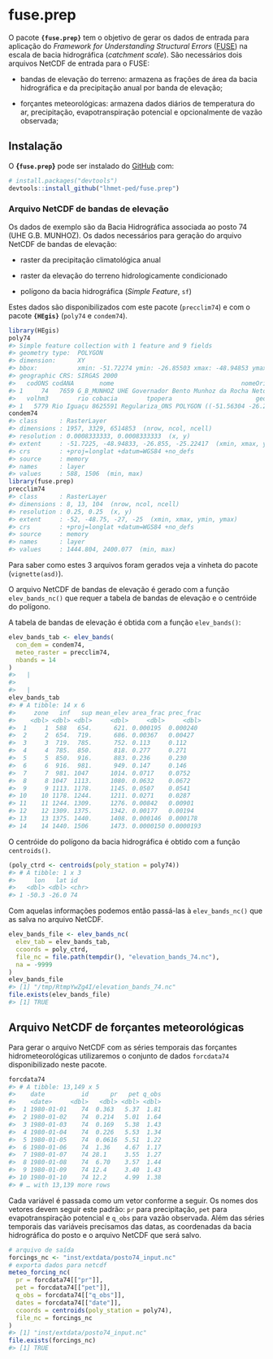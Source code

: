 
<!-- README.md is generated from README.Rmd. Please edit that file -->

# fuse.prep

<!-- badges: start -->

<!-- badges: end -->

O pacote **`{fuse.prep}`** tem o objetivo de gerar os dados de entrada
para aplicação do *Framework for Understanding Structural Errors*
([FUSE](https://naddor.github.io/fuse/)) na escala de bacia hidrográfica
(*catchment scale*). São necessários dois arquivos NetCDF de entrada
para o FUSE:

  - bandas de elevação do terreno: armazena as frações de área da bacia
    hidrográfica e da precipitação anual por banda de elevação;

  - forçantes meteorológicas: armazena dados diários de temperatura do
    ar, precipitação, evapotranspiração potencial e opcionalmente de
    vazão observada;

## Instalação

O **{`fuse.prep`}** pode ser instalado do [GitHub](https://github.com/)
com:

``` r
# install.packages("devtools")
devtools::install_github("lhmet-ped/fuse.prep")
```

### Arquivo NetCDF de bandas de elevação

Os dados de exemplo são da Bacia Hidrográfica associada ao posto 74 (UHE
G.B. MUNHOZ). Os dados necessários para geração do arquivo NetCDF de
bandas de elevação:

  - raster da precipitação climatológica anual

  - raster da elevação do terreno hidrologicamente condicionado

  - polígono da bacia hidrográfica (*Simple Feature*, `sf`)

Estes dados são disponibilizados com este pacote (`precclim74`) e com o
pacote **`{HEgis}`** (`poly74` e `condem74`).

``` r
library(HEgis)
poly74
#> Simple feature collection with 1 feature and 9 fields
#> geometry type:  POLYGON
#> dimension:      XY
#> bbox:           xmin: -51.72274 ymin: -26.85503 xmax: -48.94853 ymax: -25.22428
#> geographic CRS: SIRGAS 2000
#>   codONS codANA       nome                                   nomeOri    adkm2
#> 1     74   7659 G_B_MUNHOZ UHE Governador Bento Munhoz da Rocha Neto 30207.57
#>   volhm3        rio cobacia        tpopera                       geometry
#> 1   5779 Rio Iguaçu 8625591 Regulariza_ONS POLYGON ((-51.56304 -26.259...
condem74
#> class      : RasterLayer 
#> dimensions : 1957, 3329, 6514853  (nrow, ncol, ncell)
#> resolution : 0.0008333333, 0.0008333333  (x, y)
#> extent     : -51.7225, -48.94833, -26.855, -25.22417  (xmin, xmax, ymin, ymax)
#> crs        : +proj=longlat +datum=WGS84 +no_defs 
#> source     : memory
#> names      : layer 
#> values     : 588, 1506  (min, max)
library(fuse.prep)
precclim74
#> class      : RasterLayer 
#> dimensions : 8, 13, 104  (nrow, ncol, ncell)
#> resolution : 0.25, 0.25  (x, y)
#> extent     : -52, -48.75, -27, -25  (xmin, xmax, ymin, ymax)
#> crs        : +proj=longlat +datum=WGS84 +no_defs 
#> source     : memory
#> names      : layer 
#> values     : 1444.804, 2400.077  (min, max)
```

Para saber como estes 3 arquivos foram gerados veja a vinheta do pacote
(`vignette(asd)`).

O arquivo NetCDF de bandas de elevação é gerado com a função
`elev_bands_nc()` que requer a tabela de bandas de elevação e o
centróide do polígono.

A tabela de bandas de elevação é obtida com a função `elev_bands()`:

``` r
elev_bands_tab <- elev_bands(
  con_dem = condem74, 
  meteo_raster = precclim74, 
  nbands = 14
)
#>   |                                                                              |                                                                      |   0%  |                                                                              |==================                                                    |  25%  |                                                                              |===================================                                   |  50%  |                                                                              |====================================================                  |  75%  |                                                                              |======================================================================| 100%
#> 
#>   |                                                                              |                                                                      |   0%  |                                                                              |===================================                                   |  50%
elev_bands_tab
#> # A tibble: 14 x 6
#>     zone   inf   sup mean_elev area_frac prec_frac
#>    <dbl> <dbl> <dbl>     <dbl>     <dbl>     <dbl>
#>  1     1  588   654.      621. 0.000195  0.000240 
#>  2     2  654.  719.      686. 0.00367   0.00427  
#>  3     3  719.  785.      752. 0.113     0.112    
#>  4     4  785.  850.      818. 0.277     0.271    
#>  5     5  850.  916.      883. 0.236     0.230    
#>  6     6  916.  981.      949. 0.147     0.146    
#>  7     7  981. 1047      1014. 0.0717    0.0752   
#>  8     8 1047  1113.     1080. 0.0632    0.0672   
#>  9     9 1113. 1178.     1145. 0.0507    0.0541   
#> 10    10 1178. 1244.     1211. 0.0271    0.0287   
#> 11    11 1244. 1309.     1276. 0.00842   0.00901  
#> 12    12 1309. 1375.     1342. 0.00177   0.00194  
#> 13    13 1375. 1440.     1408. 0.000146  0.000178 
#> 14    14 1440. 1506      1473. 0.0000150 0.0000193
```

O centróide do polígono da bacia hidrográfica é obtido com a função
`centroids()`.

``` r
(poly_ctrd <- centroids(poly_station = poly74))
#> # A tibble: 1 x 3
#>     lon   lat id   
#>   <dbl> <dbl> <chr>
#> 1 -50.3 -26.0 74
```

Com aquelas informações podemos então passá-las à `elev_bands_nc()` que
as salva no arquivo NetCDF.

``` r
elev_bands_file <- elev_bands_nc(
  elev_tab = elev_bands_tab,
  ccoords = poly_ctrd,
  file_nc = file.path(tempdir(), "elevation_bands_74.nc"),
  na = -9999
)
elev_bands_file
#> [1] "/tmp/RtmpYwZg4I/elevation_bands_74.nc"
file.exists(elev_bands_file)
#> [1] TRUE
```

## Arquivo NetCDF de forçantes meteorológicas

Para gerar o arquivo NetCDF com as séries temporais das forçantes
hidrometeorológicas utilizaremos o conjunto de dados `forcdata74`
disponibilizado neste pacote.

``` r
forcdata74
#> # A tibble: 13,149 x 5
#>    date          id      pr   pet q_obs
#>    <date>     <dbl>   <dbl> <dbl> <dbl>
#>  1 1980-01-01    74  0.363   5.37  1.81
#>  2 1980-01-02    74  0.214   5.01  1.64
#>  3 1980-01-03    74  0.169   5.38  1.43
#>  4 1980-01-04    74  0.226   5.53  1.34
#>  5 1980-01-05    74  0.0616  5.51  1.22
#>  6 1980-01-06    74  1.36    4.67  1.17
#>  7 1980-01-07    74 28.1     3.55  1.27
#>  8 1980-01-08    74  6.70    3.57  1.44
#>  9 1980-01-09    74 12.4     3.40  1.43
#> 10 1980-01-10    74 12.2     4.99  1.38
#> # … with 13,139 more rows
```

Cada variável é passada como um vetor conforme a seguir. Os nomes dos
vetores devem seguir este padrão: `pr` para precipitação, `pet` para
evapotranspiração potencial e `q_obs` para vazão observada. Além das
séries temporais das variáveis precisamos das datas, as coordenadas da
bacia hidrográfica do posto e o arquivo NetCDF que será salvo.

``` r
# arquivo de saída
forcings_nc <- "inst/extdata/posto74_input.nc"
# exporta dados para netcdf
meteo_forcing_nc(
  pr = forcdata74[["pr"]],
  pet = forcdata74[["pet"]],
  q_obs = forcdata74[["q_obs"]],
  dates = forcdata74[["date"]],
  ccoords = centroids(poly_station = poly74),
  file_nc = forcings_nc 
)
#> [1] "inst/extdata/posto74_input.nc"
file.exists(forcings_nc)
#> [1] TRUE
```
